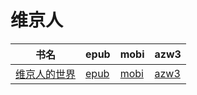# 维京人

| 书名 | epub | mobi | azw3 |
| --- | --- | --- | --- |
| [维京人的世界](http://ct.dalanmei.com/f/31084289-572114849-b30a4e) | [epub](http://ct.dalanmei.com/f/31084289-572114849-b30a4e) | [mobi](http://ct.dalanmei.com/f/31084289-571711130-1c59f5) | [azw3](http://ct.dalanmei.com/f/31084289-572134348-516faa) |
